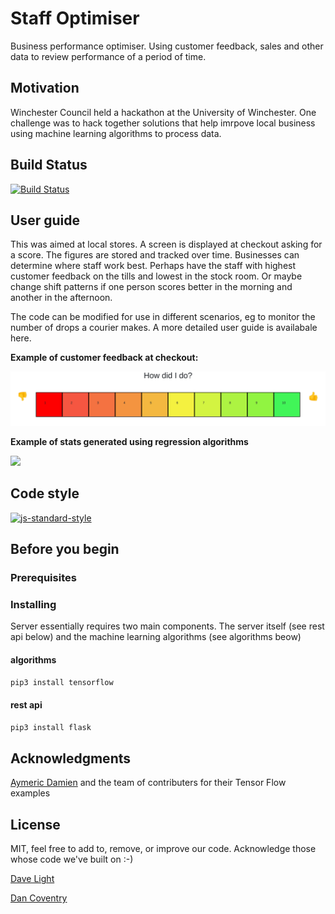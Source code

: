 # Staff Optimiser
Business performance optimiser. Using customer feedback, sales and other data to review performance of a period of time.

## Motivation
Winchester Council held a hackathon at the University of Winchester. One challenge was to hack together solutions that help imrpove local business using machine learning algorithms to process data. 

## Build Status
[![Build Status](https://travis-ci.com/dtlight/hack-winchester.svg?token=8VzQcFZGdx7xQoVYeEZv&branch=master)](https://travis-ci.com/dtlight/hack-winchester)

## User guide
This was aimed at local stores. A screen is displayed at checkout asking for a score. The figures are stored and tracked over time. Businesses can determine where staff work best. Perhaps have the staff with highest customer feedback on the tills and lowest in the stock room. Or maybe change shift patterns if one person scores better in the morning and another in the afternoon. 

The code can be modified for use in different scenarios, eg to monitor the number of drops a courier makes. A more detailed user guide is availabale here.

**Example of customer feedback at checkout:**

<img src="manual/img/rating.jpg" width="800"/>

**Example of stats generated using regression algorithms**

<img src="manual/img/stats.jpg" width="800"/>

## Code style

[![js-standard-style](https://img.shields.io/badge/code%20style-standard-brightgreen.svg?style=flat)](https://www.python.org/dev/peps/pep-0008/)

## Before you begin

### Prerequisites

### Installing
Server essentially requires two main components. The server itself (see rest api below) and the machine learning algorithms (see algorithms beow)
#### algorithms
```bash
pip3 install tensorflow
```

#### rest api
```bash
pip3 install flask
```

## Acknowledgments
[Aymeric Damien](https://github.com/aymericdamien/TensorFlow-Examples) and the team of contributers for their Tensor Flow examples

## License

MIT, feel free to add to, remove, or improve our code. Acknowledge those whose code we've built on :-)

[Dave Light](http://davelight.io)

[Dan Coventry](https://github.io/dcoventry97.github.io)

